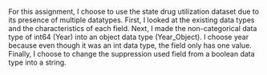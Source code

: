 For this assignment, I choose to use the state drug utilization dataset due to its presence of multiple datatypes. 
First, I looked at the existing data types and the characteristics of each field.
Next, I made the non-categorical data type of int64 (Year) into an object data type (Year_Object). 
I choose year because even though it was an int data type, the field only has one value. 
Finally, I choose to change the suppression used field from a boolean data type into a string.
